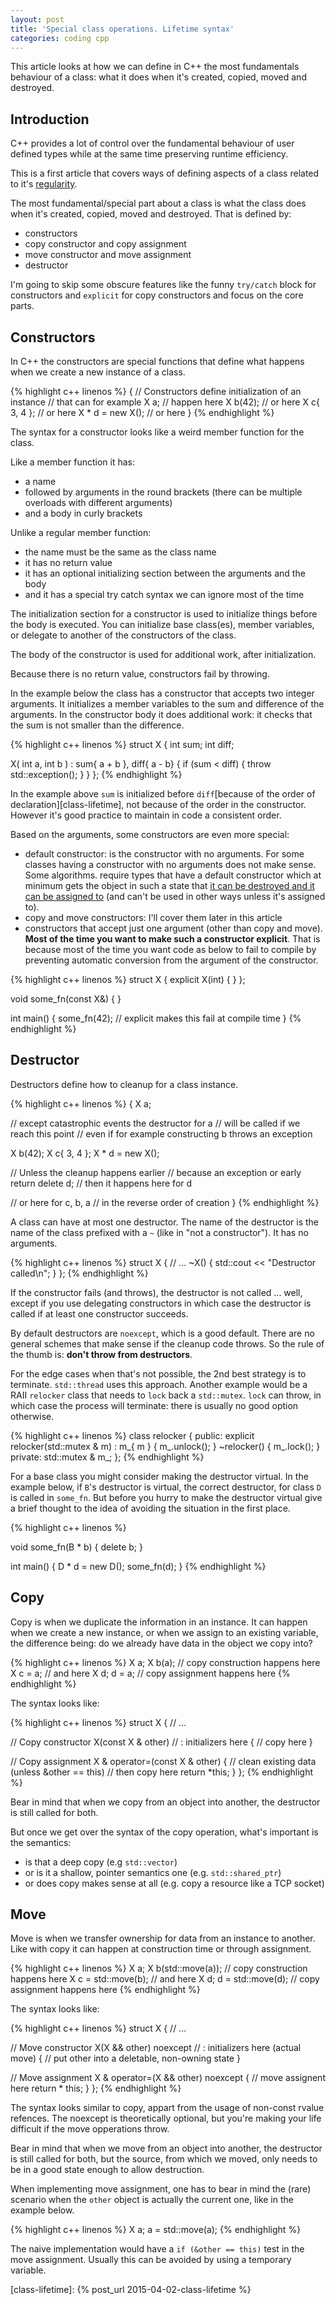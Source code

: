 ```yaml
---
layout: post
title: 'Special class operations. Lifetime syntax'
categories: coding cpp
---
```


This article looks at how we can define in C++ the most fundamentals behaviour
of a class: what it does when it's created, copied, moved and destroyed.


## Introduction

C++ provides a lot of control over the fundamental behaviour of user defined
types while at the same time preserving runtime efficiency.

This is a first article that covers ways of defining aspects of a class related
to it's [regularity][eop].

The most fundamental/special part about a class is what the class does when it's
created, copied, moved and destroyed. That is defined by:

- constructors
- copy constructor and copy assignment
- move constructor and move assignment
- destructor

I'm going to skip some obscure features like the funny `try/catch` block for
constructors and `explicit` for copy constructors and focus on the core parts.

## Constructors

In C++ the constructors are special functions that define what happens when we
create a new instance of a class.

{% highlight c++ linenos %}
{
  // Constructors define initialization of an instance
  // that can for example
  X a; // happen here
  X b(42); // or here
  X c{ 3, 4 }; // or here
  X * d = new X(); // or here
}
{% endhighlight %}

The syntax for a constructor looks like a weird member function for the class.

Like a member function it has:

- a name
- followed by arguments in the round brackets (there can be multiple overloads
  with different arguments)
- and a body in curly brackets

Unlike a regular member function:

- the name must be the same as the class name
- it has no return value
- it has an optional initializing section between the arguments and the body
- and it has a special try catch syntax we can ignore most of the time

The initialization section for a constructor is used to initialize things
before the body is executed. You can initialize base class(es), member
variables, or delegate to another of the constructors of the class.

The body of the constructor is used for additional work, after initialization.

Because there is no return value, constructors fail by throwing.

In the example below the class has a constructor that accepts two integer
arguments. It initializes a member variables to the sum and difference of the
arguments. In the constructor body it does additional work: it checks that the
sum is not smaller than the difference.


{% highlight c++ linenos %}
struct X
{
  int sum;
  int diff;

  X(
    int a, int b
    ) :
    sum{ a + b },
    diff{ a - b}
  {
    if (sum < diff)
    {
      throw std::exception();
    }
  }
};
{% endhighlight %}

In the example above `sum` is initialized before `diff`[because of the order
of declaration][class-lifetime], not because of the order in the constructor.
However it's good practice to maintain in code a consistent order.

Based on the arguments, some constructors are even more special:

- default constructor: is the constructor with no arguments. For some classes
  having a constructor with no arguments does not make sense. Some algorithms.
  require types that have a default constructor which at minimum gets the
  object in such a state that [it can be destroyed and it can be assigned
  to][eop] (and can't be used in other ways unless it's assigned to).
- copy and move constructors: I'll cover them later in this article
- constructors that accept just one argument (other than copy and move). **Most
  of the time you want to make such a constructor explicit**. That is because
  most of the time you want code as below to fail to compile by preventing
  automatic conversion from the argument of the constructor.

{% highlight c++ linenos %}
struct X
{
  explicit X(int) { }
};

void some_fn(const X&) { }

int main()
{
  some_fn(42); // explicit makes this fail at compile time
}
{% endhighlight %}


## Destructor

Destructors define how to cleanup for a class instance.

{% highlight c++ linenos %}
{
  X a;

  // except catastrophic events the destructor for a
  // will be called if we reach this point
  // even if for example constructing b throws an exception

  X b(42);
  X c{ 3, 4 };
  X * d = new X();

  // Unless the cleanup happens earlier
  // because an exception or early return
  delete d; // then it happens here for d

  // or here for c, b, a
  // in the reverse order of creation
}
{% endhighlight %}

A class can have at most one destructor. The name of the destructor is the name
of the class prefixed with a `~` (like in "not a constructor"). It has no
arguments.

{% highlight c++ linenos %}
struct X
{
  // ...
  ~X()
  {
    std::cout << "Destructor called\n";
  }
};
{% endhighlight %}

If the constructor fails (and throws), the destructor is not called ... well,
except if you use delegating constructors in which case the destructor is
called if at least one constructor succeeds.

By default destructors are `noexcept`, which is a good default. There are no
general schemes that make sense if the cleanup code throws. So the rule of the
thumb is: **don't throw from destructors**.

For the edge cases when that's not possible, the 2nd best strategy is to
terminate. `std::thread` uses this approach. Another example would be a RAII
`relocker` class that needs to `lock` back a `std::mutex`. `lock` can throw, in
which case the process will terminate: there is usually no good option
otherwise.

{% highlight c++ linenos %}
class relocker
{
public:
  explicit relocker(std::mutex & m) : m_{ m } { m_.unlock(); }
  ~relocker() { m_.lock(); }
private:
  std::mutex & m_;
};
{% endhighlight %}

For a base class you might consider making the destructor virtual. In the
example below, if `B`'s destructor is virtual, the correct destructor, for
class `D` is called in `some_fn`. But before you hurry to make the destructor
virtual give a brief thought to the idea of avoiding the situation in the
first place.

{% highlight c++ linenos %}

void some_fn(B * b)
{
  delete b;
}

int main()
{
  D * d = new D();
  some_fn(d);
}
{% endhighlight %}


## Copy

Copy is when we duplicate the information in an instance. It can happen when we
create a new instance, or when we assign to an existing variable, the
difference being: do we already have data in the object we copy into?

{% highlight c++ linenos %}
X a;
X b(a); // copy construction happens here
X c = a; // and here
X d;
d = a; // copy assignment happens here
{% endhighlight %}

The syntax looks like:

{% highlight c++ linenos %}
struct X
{
  // ...

  // Copy constructor
  X(const X & other) // : initializers here
  {
    // copy here
  }

  // Copy assignment
  X & operator=(const X & other)
  {
    // clean existing data (unless &other == this)
    // then copy here
    return *this;
  }
};
{% endhighlight %}

Bear in mind that when we copy from an object into another, the destructor is
still called for both.

But once we get over the syntax of the copy operation, what's important is the
semantics:

- is that a deep copy (e.g `std::vector`)
- or is it a shallow, pointer semantics one (e.g. `std::shared_ptr`)
- or does copy makes sense at all (e.g. copy a resource like a TCP socket)


## Move

Move is when we transfer ownership for data from an instance to another. Like
with copy it can happen at construction time or through assignment.

{% highlight c++ linenos %}
X a;
X b(std::move(a)); // copy construction happens here
X c = std::move(b); // and here
X d;
d = std::move(d); // copy assignment happens here
{% endhighlight %}

The syntax looks like:

{% highlight c++ linenos %}
struct X
{
  // ...

  // Move constructor
  X(X && other) noexcept // : initializers here (actual move)
  {
    // put other into a deletable, non-owning state
  }

  // Move assignment
  X & operator=(X && other) noexcept
  {
    // move assignent here
    return * this;
  }
};
{% endhighlight %}

The syntax looks similar to copy, appart from the usage of non-const rvalue
refences. The noexcept is theoretically optional, but you're making your life
difficult if the move opperations throw.

Bear in mind that when we move from an object into another, the destructor is
still called for both, but the source, from which we moved, only needs to be in
a good state enough to allow destruction.

When implementing move assignment, one has to bear in mind the (rare) scenario
when the `other` object is actually the current one, like in the example below.

{% highlight c++ linenos %}
X a;
a = std::move(a);
{% endhighlight %}

The naive implementation would have a `if (&other == this)` test in the move
assignment. Usually this can be avoided by using a temporary variable.

[eop]: http://www.amazon.co.uk/Elements-Programming-Alexander-A-Stepanov/dp/032163537X
[class-lifetime]:     {% post_url 2015-04-02-class-lifetime %}
